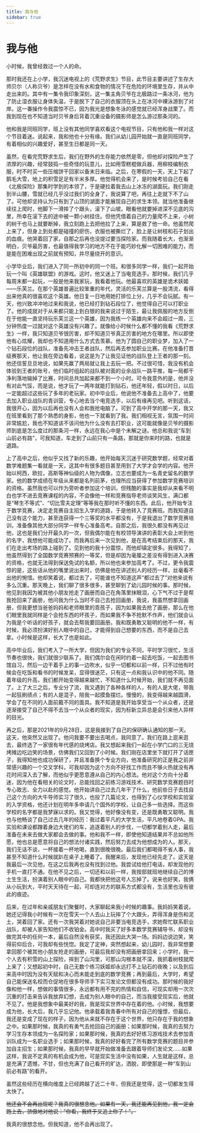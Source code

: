 ```yaml
---
title: 我与他
sidebar: true
---
```


# 我与他

<ClientOnly>
<title-pv/>
</ClientOnly>

小时候，我曾经救过一个人的命。

那时我还在上小学，我沉迷电视上的《荒野求生》节目，此节目主要讲述了生存大师贝尔（人称贝爷）是怎样在没有水和食物的情况下在危险的环境里生存，并从中走出来的。其中有一集令我印象深刻，这一集主角贝爷在北极路过一条冰河，他为了防止湿衣服让身体失温，于是脱下了自己的衣服顶在头上在冰河中裸泳游到了对岸。这一番操作令我震惊不已，因为我光是想象冬泳的感觉就已经浑身战栗了。而我到现在也不知道当时贝爷身后背着沉重设备的摄影师是怎么游过那条河的。

他和我是同班同学，班上没有其他同学喜欢看这个电视节目，只有他和我一样对这个节目着迷。说起来，我和他也十分有缘。我们从幼儿园开始就一直是同班同学，有着相似的兴趣爱好，甚至生日都是同一天。

虽然，在看完荒野求生后，我们在野外的生存能力依然是零，但他却对探险产生了浓厚的兴趣，经常鼓捣一些奇怪的玩意儿，比如用雪糕棍做兵器，用柳枝编制衣服，时不时买一些压缩饼干回家以备末日来临。之后，在寒假的一天，天上下起了鹅毛大雪，地上的积雪足足有半米多厚。他觉得机会来了，是时候考验自己在看《北极探险》那集时学到的本领了，于是硬拉着我去山上冰冻的湖面玩。我们刚走到半山腰，雪就已经几乎没过我们的全身了，我说算了吧，再往上走就下不了山了。可他却坚持认为只有到了山顶的湖面才能展现自己的求生本领。就当他准备继续往上爬时，他脚下一滑摔了个跟头，滚下了山坡。眼看他就要掉进深不见底的沟里，所幸在滚下去的途中被一颗小树挂住。但他凭借着自己的力量爬不上来，小树的树干也马上就要断掉，我立刻跑上去把他拉了上来，算是救了他一命。他虽然爬上来了，但身上到处都是碰撞的瘀伤，衣服也被撕烂了，脸上是让树枝和石子划出的血痕。他哭着回了家，自那之后再也没提过要当探险家。而我随着长大，也渐渐明白，贝爷最厉害，也最值得我学习的地方不在于能巧妙化解一切困难的能力，而是能在困难出现之前就有预知，并尽量绕开的意识。

小学毕业后，我们进入了同一所初中的同一个班。和很多同学一样，我们一起开始玩一个叫《英雄联盟》的游戏。这时，他又迷上了当电竞选手。那时候，我们几乎每周末都一起玩，一般是他来我家玩，我看着他玩。他最喜欢的英雄是诡术妖姬——乐芙兰。在那个英雄普遍比较笨重的年代，灵活的乐芙兰算是一股清流，看得出来他真的很喜欢这个英雄。他日复一日地用她打排位上分，几乎不会玩腻。有一天，他兴致冲冲地过来和我说，他已经打到钻石段位了，他觉得自己可以打职业了。他的成就对于从来都只能上到白银的我来说过于陌生，最让我佩服的地方反倒在于他能一直坚持玩乐芙兰这一个英雄，因为我练一个英雄向来不会超过一周，三分钟热度一过就对这个英雄没有兴趣了。就像给小时候什么都不懂的我看《荒野求生》一样，我只知道贝爷很厉害，却不知道贝爷真正厉害的地方在哪里。所以即使他有心炫耀，我却也不知道用什么方式去羡慕。他为了圆自己的职业梦，加入了一个钻石段位的战队，准备先冲击王者战队，然后再去参加职业比赛。在他准备打晋级赛那天，他让我在旁边看着，说这是为了让我见证他的战队登上王者的那一刻。他还信誓旦旦地说，如果先赢了两局就让我上去玩一把。不过很可惜，我没有机会体验到王者的账号，他们临时组起的战队被对面的业余战队一路平推，每一局都干净利落地输掉了比赛，时间总共加起来都不到一个小时。可令我意外的是，他并没有对此气馁，而是说，他才玩了一两年就能打到钻石，他还年轻，假以时日，以后一定能超过这些玩了多年的老玩家。初中毕业后，他说他不准备去上高中了，他要去加入职业战队的青训营，专心地去当个电竞选手，以后有缘再见吧。听到这话，我很开心，因为以后再也没有人会和我抢电脑了。可到了高中开学的那一天，我又在班里看到了那个熟悉的身影，他也一下就看到了我。我们相视无言，氛围一时间非常尴尬，我也不知道该不该问他为什么没有去打职业，这可能就像是贝爷的摄影师到底是怎么度过的那条河一样，永远在我心中是个未解之谜。他总和我说“车到山前必有路”，可我知道，车走到了山前只有一条路，那就是你来时的路，也就是退路。

上了高中之后，他似乎又找了新的乐趣，他开始每天沉迷于研究数学题，经常对着数学难题集一看就是一天，这其中有很多题目甚至用到了大学才会学的内容。他开始以柯西，欧拉，高斯等神仙级的人物为偶像，立志也要成为一名青史留名的数学家。他的数学成绩在年级从来都是名列前茅，也理所应当获得了参加数学竞赛培训的资格。虽然我也可以作为旁听者参加这个培训，但残酷的事实是我却从来看不明白也学不进去竞赛课程的内容，不会像他一样和竞赛指导老师谈笑风生，满口都是“琴生不等式”、“切比雪夫定理”等等我在那时听不懂的东西。此后，他开始专注于数学竞赛，决定走竞赛自主招生入学的道路，于是他转入了竞赛班。而我知道自己没有这个能力，甚至连获得一个三等奖的水平都没有，于是我退出了数学竞赛培训，准备像其他大部分同学一样专心准备高考。自那之后，我很久都没有再见过他，这也是我们分开最久的一次，但我偶尔能在有校领导演讲的表彰大会上听到他的名字，我想他可能成功了。而我再后来一次见到他，是在高考结束后的那天，我们在走出考场的路上碰到了。见到他的我十分震惊，而他却镇定很多。我得知了，他虽然得到了全国数学竞赛预赛的一等奖，但是却因为毫厘之差没有得到进入决赛的资格，也就无法得到保送免试的名额，所以他也来参加高考了。不过，更令我震惊的是，这些话从他的嘴里说出来时，仿佛是他在讲述别人的经历一样，丝毫看不出他的惋惜。他却笑着说，都过去了，可能谁也不知道这声“都过去了”对他来说有多么沉重。那天晚上，我们聊了很多很多，甚至聊到了幼儿园时候的事。那时候，他见到我因为被其他小朋友抢走了画册而自己在角落里抹眼泪，心下气不过于是帮我抢回来了画册，他问我为什么当时不自己去抢回画册，我说，我虽然想拿回画册，但我更想当爸爸妈妈和老师眼里的乖孩子，因为如果我去抢了画册，那么在他们眼里我就同样是个会抢东西的坏孩子，而如果我不争不抢默不作声，他们就会认为我是个听话的好孩子，就会去帮我要回画册。我和既勇敢又聪明的他不一样，有时候，我必须扮演好别人眼中的自己，才能得到自己想要的东西，而不是自己去拿。小时候是这样，长大了也是如此。

高中毕业后，我们考入了一所大学，但因为我们的专业不同，平时学习很忙，生活节奏也很快，我们就很少联系了。我们偶尔会在闲时约着一起去吃饭，一起去图书馆自习，然后一边干着手上的事一边吹水，似乎一切都和以前一样，只不过他有时候会在吃饭和看书的时候发呆，显得很迷茫，只有这一点和我认识中的他不同。随着年级的升高，我们都开始变得越来越忙，不知道什么时候开始，我们就不再见面了。上了大三之后，专业分了流，我又遇到了各种各样的人，有的人是大佬，带我一起狂刷绩点；有的人是混子，陪我一起摸鱼摆烂。慢慢的，我变得越来越圆滑，学会了在不同的人面前戴不同的面具。我不知道是我开始享受当一个从众者，还是逐渐接受了自己不得不去当一个从众者的现实，因为标新立异总是会引来他人异样的目光。

再之后，那是2021年的9月28日，这是我接到了自己的保研确认通知的那一天。这天，他突然又出现了。他问我要不要出去喝点，我同意了。我们在路上逛来逛去，最终选了一家很有年代感的烧烤店。我又想起来我们一起在小学门口的三无烧烤摊边吃边笑的场景，仿佛我们又回到了小时候。我们刚在店里坐下就打开了话匣子，我得知他也成功保研了，并且准备换个专业方向，他准备研究的正是我之前非常感兴趣的一个交叉学科，可我却因为这个方向不好找工作而且不够火热就没有再花时间深入去了解，而他似乎更愿意遵从自己的内心想法。他对这个方向十分着迷，因为他在看相关的论文时，总能找回之前练习游戏技术、研究数学竞赛题目时专心致志、全力以赴的感觉。他开始讲自己过去几年干了什么，他前些日子去找自己这个方向的大牛导师实习了很久，也投了几篇论文，也得到了心仪学校和实验室的入学资格，他还计划在明年多申请几个国外的学校，让自己多一些选择。而这些学校的名字都是我梦寐以求的。我又觉得，他好像没有变，还是既勇敢又聪明。我也与他畅谈了自己过去几年的经历：我过着平凡的大学生活，平凡地卷着GPA。我实验和课设都蹭着身边大佬们的车，追逐着别人的步伐，一切都学着别人走，最后准备在未来去做大家都会去做的事。他和我不一样，即使他知道结果并不总如他所愿，他也总是愿意将自己的想法付诸实践，然后努力去成为他想成为的人。那天，我们无话不谈，一杯接着一杯地喝，直到很晚很晚。最后我们都喝得不省人事，我甚至不知道什么时候就趴在桌子上睡着了。我醒来后，发现他已经先走了。这天是我最后一次见他，在这之后我再也没有找到过他。我尝试给他打电话，却发现他的手机一直打不通。在他不见之后，一切还和以前一样，我按部就班地继续自己的博士生生活，扮演着别人眼中的自己。我都快把他这号人忘掉了。说来也好笑，我俩从小玩到大，平时天天待在一起，可却连对方的联系方式都没有，生活里也没有彼此的痕迹。

后来，在过年和亲戚朋友们聚餐时，大家聊起来我小时候的趣事。我妈妈笑着说，她还记得我小时候有一次在雪天一个人去山上玩摔了个大跟头，弄得浑身是伤和泥土，哭着回了家。还有一次我哭着对她说自己非要当电竞选手，求她帮忙联系职业战队，却被人家告知他们不收铂金。高中时我买了好多本数学竞赛辅导书，却没有做完其中的任何一本，最后自然没有获奖，我还因此大哭一场。妈妈边说边笑，笑得前仰后合，可我却有些恍惚。我定了定神，突然想起来，幼儿园时，我非常想要拿回那个被其他小朋友抢走的画册，可最后我却没有把画册拿回来；小学时，我一个人去有积雪的山上探险，摔到了山沟里，可那山沟根本就不深，我抓着树枝就爬上来了；又想起初中时，自己无数个练习妖姬却永远打不上钻石的夜晚；以及到后来高中时因为没有天赋和决心而未能走到底的数学竞赛；再到最后，大学时，希望自己能保送名校而仓促地在很多导师手下实习发论文但都没有成功。那时候的我好像和他一样，想做的事情很多，永远都有用不完的热情和自信，可现实却用一次次沉重的打击来告诉我放弃幻想，去成为别人眼中的自己，而当我接受现实后，他就不见了。他是我想象中最美好的我，我是现实世界中存在着的他。小时候，我想要成为他，长大后，我几乎忘记他。他承载着我青春中所有对自己的憧憬，但最后，我还是变成了现在的样子，因为他从来就不存在于这个世界，他只存在于我的想象之中。如果那时候，我真的有勇气去抢回自己的画册；如果那时候，我真的去努力学习生存本领成为一名探险家；如果那时候，我真的去好好练习游戏技术去参加青训队成为一名职业选手；如果那时候，我真的好好看完了所有数学竞赛的题目并参加自主招生；如果那时候，我真的早早就开始做准备去跟着导师们发论文……如果这样，我说不定真的有机会成为他，可是现实生活中没有如果，人生就是这样，总是充满了遗憾，不甘，但也充满了自己看开的旷达，洒脱，即使那是一种“车到山前必有路”的看开。

虽然这些经历在横向维度上已经跨越了近二十年，但我还是觉得，这一切都发生得太快了。

~~他还会不会再出现呢？我真的很想念他。如果有一天，我还能再见到他，我一定会跑上去，骄傲地对他说："你看，我终于又追上你了！"。~~

我真的很想念他。但我知道，他不会再出现了。

<ClientOnly>
  <leave/>
</ClientOnly/>